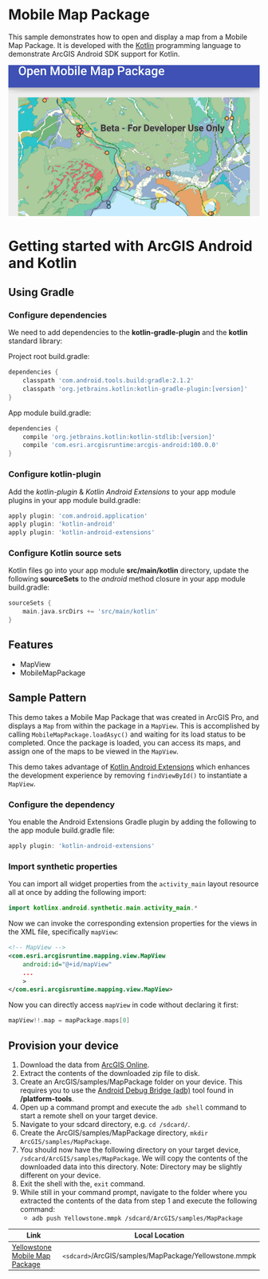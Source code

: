 # Mobile Map Package
This sample demonstrates how to open and display a map from a Mobile Map Package. It is developed with the [Kotlin](http://kotlinlang.org/) programming language to demonstrate ArcGIS Android SDK support for Kotlin.

![Open Mobile Map Package App](open-mmpk.png)

# Getting started with ArcGIS Android and Kotlin

## Using Gradle

### Configure dependencies
We need to add dependencies to the **kotlin-gradle-plugin** and the **kotlin** standard library:

Project root build.gradle:

```groovy
dependencies {
    classpath 'com.android.tools.build:gradle:2.1.2'
    classpath 'org.jetbrains.kotlin:kotlin-gradle-plugin:[version]'
}
```

App module build.gradle:

```groovy
dependencies {
    compile 'org.jetbrains.kotlin:kotlin-stdlib:[version]'
    compile 'com.esri.arcgisruntime:arcgis-android:100.0.0'
}
```

### Configure kotlin-plugin
Add the _kotlin-plugin_ & _Kotlin Android Extensions_ to your app module plugins in your app module build.gradle:

```groovy
apply plugin: 'com.android.application'
apply plugin: 'kotlin-android'
apply plugin: 'kotlin-android-extensions' 
```

### Configure Kotlin source sets
Kotlin files go into your app module **src/main/kotlin** directory, update the following **sourceSets** to the _android_ method closure in your app module build.gradle:

```groovy
sourceSets {
    main.java.srcDirs += 'src/main/kotlin'
}
```

## Features
- MapView
- MobileMapPackage

## Sample Pattern
This demo takes a Mobile Map Package that was created in ArcGIS Pro, and displays a `Map` from within the package in a `MapView`. This is accomplished by calling `MobileMapPackage.loadAsyc()` and waiting for its load status to be completed. Once the package is loaded, you can access its maps, and assign one of the maps to be viewed in the `MapView`.

This demo takes advantage of [Kotlin Android Extensions](http://kotlinlang.org/docs/tutorials/android-plugin.html) which enhances the development experience by removing `findViewById()` to instantiate a `MapView`. 

### Configure the dependency
You enable the Android Extensions Gradle plugin by adding the following to the app module build.gradle file: 

```groovy
apply plugin: 'kotlin-android-extensions'
```

### Import synthetic properties
You can import all widget properties from the `activity_main` layout resource all at once by adding the following import: 

```kotlin
import kotlinx.android.synthetic.main.activity_main.*
```

Now we can invoke the corresponding extension properties for the views in the XML file, specifically `mapView`: 

```xml
<!-- MapView -->
<com.esri.arcgisruntime.mapping.view.MapView
    android:id="@+id/mapView"
    ...
    >
</com.esri.arcgisruntime.mapping.view.MapView>
```

Now you can directly access `mapView` in code without declaring it first: 

```kotlin
mapView!!.map = mapPackage.maps[0]
```

## Provision your device
1. Download the data from [ArcGIS Online](https://www.arcgis.com/home/item.html?id=e1f3a7254cb845b09450f54937c16061).  
2. Extract the contents of the downloaded zip file to disk.  
3. Create an ArcGIS/samples/MapPackage folder on your device. This requires you to use the [Android Debug Bridge (adb)](https://developer.android.com/guide/developing/tools/adb.html) tool found in **<sdk-dir>/platform-tools**.
4. Open up a command prompt and execute the ```adb shell``` command to start a remote shell on your target device.
5. Navigate to your sdcard directory, e.g. ```cd /sdcard/```.  
6. Create the ArcGIS/samples/MapPackage directory, ```mkdir ArcGIS/samples/MapPackage```.
7. You should now have the following directory on your target device, ```/sdcard/ArcGIS/samples/MapPackage```. We will copy the contents of the downloaded data into this directory. Note:  Directory may be slightly different on your device.
8. Exit the shell with the, ```exit``` command.
9. While still in your command prompt, navigate to the folder where you extracted the contents of the data from step 1 and execute the following command:
	* ```adb push Yellowstone.mmpk /sdcard/ArcGIS/samples/MapPackage```


Link | Local Location
---------|-------|
|[Yellowstone Mobile Map Package](https://www.arcgis.com/home/item.html?id=e1f3a7254cb845b09450f54937c16061)| `<sdcard>`/ArcGIS/samples/MapPackage/Yellowstone.mmpk |

